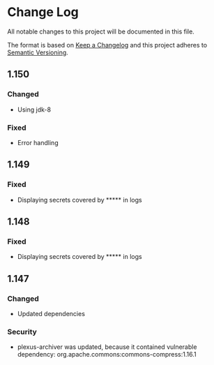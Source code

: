 # Change Log
All notable changes to this project will be documented in this file.

The format is based on [Keep a Changelog](http://keepachangelog.com/)
and this project adheres to [Semantic Versioning](http://semver.org/).

## 1.150
### Changed
- Using jdk-8

### Fixed
- Error handling

## 1.149
### Fixed
- Displaying secrets covered by ***** in logs

## 1.148
### Fixed
- Displaying secrets covered by ***** in logs

## 1.147
### Changed
- Updated dependencies

### Security
- plexus-archiver was updated, because it contained vulnerable dependency: org.apache.commons:commons-compress:1.16.1
